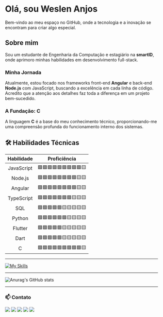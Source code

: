 # Olá, sou Weslen Anjos

Bem-vindo ao meu espaço no GitHub, onde a tecnologia e a inovação se encontram para criar algo especial.

## Sobre mim
Sou um estudante de Engenharia da Computação e estagiário na **smartID**, onde aprimoro minhas habilidades em desenvolvimento full-stack.

### Minha Jornada
Atualmente, estou focado nos frameworks front-end **Angular** e back-end **Node.js** com JavaScript, buscando a excelência em cada linha de código. Acredito que a atenção aos detalhes faz toda a diferença em um projeto bem-sucedido.

### A Fundação: C
A linguagem **C** é a base do meu conhecimento técnico, proporcionando-me uma compreensão profunda do funcionamento interno dos sistemas.

## 🛠️ Habilidades Técnicas

| Habilidade      | Proficiência   |
|:---------------:|:--------------:|
| JavaScript      | 🟩🟩🟩🟩🟩🟩🟩🟩🟩🟨 |
| Node.js         | 🟩🟩🟩🟩🟩🟩🟩🟩🟨🟨 |
| Angular         | 🟩🟩🟩🟩🟩🟩🟩🟩🟨🟨 |
| TypeScript      | 🟩🟩🟩🟩🟩🟩🟩🟨🟨🟨 |
| SQL             | 🟩🟩🟩🟩🟩🟨🟨🟨🟨🟨 |
| Python          | 🟩🟩🟩🟩🟩🟩🟨🟨🟨🟨 |
| Flutter         | 🟩🟩🟩🟩🟩🟨🟨🟨🟨🟨 |
| Dart            | 🟩🟩🟩🟩🟩🟨🟨🟨🟨🟨 |
| C               | 🟩🟩🟩🟩🟩🟩🟩🟩🟩🟨 |

---

[![My Skills](https://skillicons.dev/icons?i=js,html,css,nodejs,angular,typescript,postgres,py,flutter,dart,c,react,threejs)](https://skillicons.dev)

---

![Anurag's GitHub stats](https://github-readme-stats.vercel.app/api?username=Wanjos-eng&theme=shadow_green&show_icons=true)

---

### 📫 Contato

<div> 
  <a href="https://www.instagram.com/weslenanj/" target="_blank"><img src="https://img.shields.io/badge/-Instagram-%23E4405F?style=for-the-badge&logo=instagram&logoColor=white" target="_blank"></a>
 	<a href="https://twitter.com/anjos_weslen" target="_blank"><img src="https://img.shields.io/badge/Twitter-1DA1F2?style=for-the-badge&logo=twitter&logoColor=white" target="_blank"></a>
  <a href="https://discord.gg/Br9jN9kP" target="_blank"><img src="https://img.shields.io/badge/Discord-7289DA?style=for-the-badge&logo=discord&logoColor=white" target="_blank"></a> 
  <a href="mailto:weslen.anjos@discente.univasf.edu.br"><img src="https://img.shields.io/badge/-Gmail-%23333?style=for-the-badge&logo=gmail&logoColor=white" target="_blank"></a>
  <a href="https://www.linkedin.com/in/weslen-anjos/" target="_blank"><img src="https://img.shields.io/badge/-LinkedIn-%230077B5?style=for-the-badge&logo=linkedin&logoColor=white" target="_blank"></a> 
</div>


